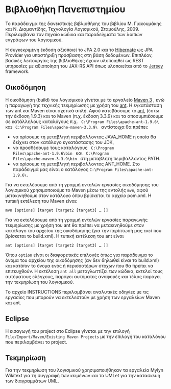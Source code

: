 Βιβλιοθήκη Πανεπιστημίου
========================

Το παράδειγμα της δανειστικής βιβλιοθήκης του βιβλίου Μ. Γιακουμάκης και Ν. Διαμαντίδης, Τεχνολογία Λογισμικού, Σταμούλης, 2009. Περιλαμβάνει τον πηγαίο κώδικα και παραδείγματα των λοιπών εγγράφων του λογισμικού. 

Η συγκεκριμένη έκδοση αξιοποιεί το JPA 2.0 και το [Hibernate](http://hibernate.org/orm/) ως JPA Provider για υποστήριξη πρόσβασης στη βάση δεδομένων. Επιπλέον, βασικές λειτουργίες της βιβλιοθήκης έχουν υλοποιηθεί ως REST υπηρεσίες με αξιοποίηση του JAX-RS API όπως υλοποιείται από το [Jersey](https://jersey.java.net/) framework.

Οικοδόμηση 
----------

Η οικοδόμηση (build) του λογισμικού γίνεται με το εργαλείο [Maven 3](https://maven.apache.org/download.cgi) , ενώ η παραγωγή της τεχνικής τεκμηρίωσης με χρήση του [ant](http://ant.apache.org/). Η εγκατάσταση των ant και Maven είναι σχετικά απλή. Αφού κατεβάσουμε το [ant](http://ant.apache.org/), (έστω την έκδοση 1.9.3) και το Maven (π.χ. έκδοση 3.3.9) και τα αποσυμπιέσουμε σε κατάλληλους καταλόγους π.χ. <code> C:\\Program Files\\apache-ant-1.9.6\\ </code> και <code> C:\\Program Files\\apache-maven-3.3.9\\ </code> αντίστοιχα θα πρέπει:

* να ορίσουμε τη μεταβλητή περιβάλλοντος JAVA_HOME η οποία θα δείχνει στον κατάλογο εγκατάστασης του JDK,
* να προσθέσουμε τους καταλόγους <code> C:\\Program Files\\apache-ant-1.9.6\\bin </code> και <code> C:\\Program Files\\apache-maven-3.3.9\\bin </code> στη μεταβλητή περιβάλλοντος PATH.
* να ορίσουμε τη μεταβλητή περιβάλλοντος ANT_HOME. Στο παράδειγμά μας είναι ο κατάλογος <code>C:\\Program Files\\apache-ant-1.9.6\\</code>.

Για να εκτελέσουμε από τη γραμμή εντολών εργασίες οικοδόμησης του λογισμικού χρησιμοποιούμε το Maven μέσω της εντολής <code>mvn</code>, αφού μετακινηθούμε στον κατάλογο όπου βρίσκεται το αρχείο pom.xml. Η τυπική εκτέλεση του Maven είναι:

<code>mvn [options] [target [target2 [target3] … ]]</code>

Για να εκτελέσουμε από τη γραμμή εντολών εργασίες παραγωγής τεκμηρίωσης με χρήση του ant θα πρέπει να μετακινηθούμε στον κατάλογο του αρχείου της οικοδόμησης (για την περίπτωσή μας εκεί που βρίσκεται το build.xml). Η τυπική εκτέλεση του ant είναι 

<code>ant [options] [target [target2 [target3] … ]]</code>

Όπου <code>option</code> είναι οι διαφορετικές επιλογές όπως για παράδειγμα το όνομα του αρχείου της οικοδόμησης (αν δεν δηλωθεί είναι το build.xml) και κατόπιν το όνομα ενός ή περισσοτέρων στόχων που θα πρέπει να επιτευχθούν. Η εκτέλεση <code>ant all</code> μεταγλωττίζει των κώδικα, εκτελεί τους αυτόματους ελέγχους, παράγει αυτόματες αναφορές και τέλος παράγει την τεκμηρίωση του λογισμικού.

Το αρχείο INSTRUCTIONS περιλαμβάνει αναλυτικές οδηγίες με τις εργασίες που μπορούν να εκτελεστούν με χρήση των εργαλείων Maven και ant.
 
Eclipse
-------

Η εισαγωγή του project στο Eclipse γίνεται με την επιλογή <code>File/Import/Maven/Existing Maven Projects</code> με την επιλογή του καταλόγου που περιλαμβάνει το project.  

Τεκμηρίωση
----------

Για την τεκμηρίωση του λογισμικού χρησιμοποιήθηκαν τα εργαλεία Mylyn Wikitext για τη συγγραφή των κειμένων και το UMLet για την κατασκευή των διαγραμμάτων UML.
 

